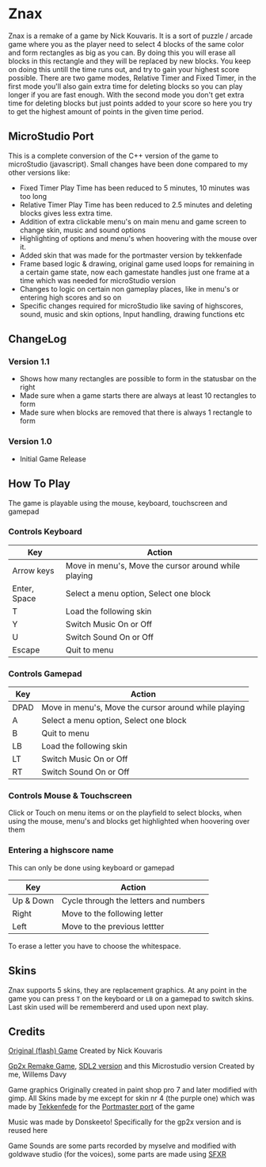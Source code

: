 # Znax
Znax is a remake of a game by Nick Kouvaris.
It is a sort of puzzle / arcade game where you as the player need to select 4 blocks of the same color and 
form rectangles as big as you can. By doing this you will erase all blocks in this rectangle and they will be replaced 
by new blocks. You keep on doing this untill the time runs out, and try to gain your highest score possible. 
There are two game modes, Relative Timer and Fixed Timer, in the first mode you'll also gain extra time for 
deleting blocks so you can play longer if you are fast enough. With the second mode you don't get extra time 
for deleting blocks but just points added to your score so here you try to get the highest amount of points in 
the given time period. 

## MicroStudio Port
This is a complete conversion of the C++ version of the game to microStudio (javascript). 
Small changes have been done compared to my other versions like:
* Fixed Timer Play Time has been reduced to 5 minutes, 10 minutes was too long
* Relative Timer Play Time has been reduced to 2.5 minutes and deleting blocks gives less extra time.
* Addition of extra clickable menu's on main menu and game screen to change skin, music and sound options
* Highlighting of options and menu's when hoovering with the mouse over it.
* Added skin that was made for the portmaster version by tekkenfade
* Frame based logic & drawing, original game used loops for remaining in a certain game state, now each gamestate handles just one frame at a time which was needed for microStudio version
* Changes to logic on certain non gameplay places, like in menu's or entering high scores and so on
* Specific changes required for microStudio like saving of highscores, sound, music and skin options, Input handling, drawing functions etc

## ChangeLog 
### Version 1.1
* Shows how many rectangles are possible to form in the statusbar on the right
* Made sure when a game starts there are always at least 10 rectangles to form
* Made sure when blocks are removed that there is always 1 rectangle to form
### Version 1.0
* Initial Game Release

## How To Play 
The game is playable using the mouse, keyboard, touchscreen and gamepad

### Controls Keyboard

| Key |Action|
|-----|------|
| Arrow keys | Move in menu's, Move the cursor around while playing |
| Enter, Space | Select a menu option, Select one block |
| T | Load the following skin |
| Y | Switch Music On or Off |
| U | Switch Sound On or Off |
| Escape | Quit to menu |

### Controls Gamepad

| Key |Action |
|-----|-------|
| DPAD | Move in menu's, Move the cursor around while playing |
| A | Select a menu option, Select one block |
| B | Quit to menu |
| LB | Load the following skin |
| LT | Switch Music On or Off |
| RT | Switch Sound On or Off |


### Controls Mouse & Touchscreen
Click or Touch on menu items or on the playfield to select blocks, 
when using the mouse, menu's and blocks get highlighted when hoovering over them


### Entering a highscore name 
This can only be done using keyboard or gamepad

| Key | Action |
|-----|--------|
| Up & Down | Cycle through the letters and numbers |
| Right | Move to the following letter |
| Left | Move to the previous lettter |

To erase a letter you have to choose the whitespace. 

## Skins
Znax supports 5 skins, they are replacement graphics. At any point in the game you can press `T` on the keyboard or `LB` on a gamepad to switch skins. Last skin used will be remembererd and used upon next play. 

## Credits
[Original (flash) Game](https://web.archive.org/web/20090220141735/http://lightforce.freestuff.gr/znax.php) Created by Nick Kouvaris 

[Gp2x Remake Game](https://www.willemssoft.be/index.php?main=5&sub=6&action=productdetails&id=224), 
[SDL2 version](https://github.com/joyrider3774/Znax) and this Microstudio version Created by me, Willems Davy

Game graphics Originally created in paint shop pro 7 and later modified with gimp.
All Skins made by me except for skin nr 4 (the purple one) which was made by [Tekkenfede](https://github.com/Tekkenfede) for
the [Portmaster port](https://portmaster.games/detail.html?name=znax) of the game

Music was made by Donskeeto! Specifically for the gp2x version and is reused here

Game Sounds are some parts recorded by myselve and modified with goldwave studio (for the voices),
some parts are made using [SFXR](http://www.drpetter.se/project_sfxr.html) 